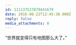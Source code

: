 ```yaml
---
id: 111137527879441679
date: 2016-06-22T12:45:38.000Z
reply: false
media_attachments: 0
---
```


“世界就变得只有地图那么大了。”


